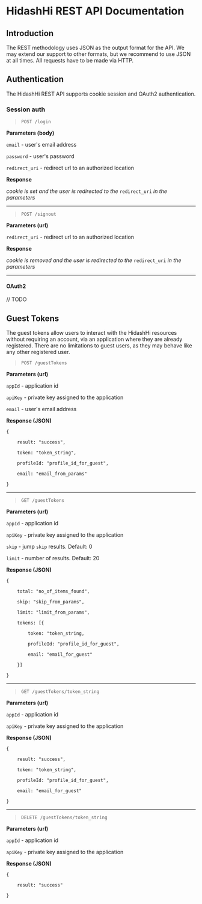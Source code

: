 # HidashHi REST API Documentation #

## Introduction ##

The REST methodology uses JSON as the output format for the API. We may extend our support to other formats, but we recommend to use JSON at all times. All requests have to be made via HTTP.

## Authentication ##

The HidashHi REST API supports cookie session and OAuth2 authentication.

### Session auth ####

> `POST /login`

**Parameters (body)**

`email` - user's email address

`password` - user's password

`redirect_uri` - redirect url to an authorized location

**Response**

*cookie is set and the user is redirected to the* `redirect_uri` *in the parameters*

----------

> `POST /signout`

**Parameters (url)**

`redirect_uri` - redirect url to an authorized location

**Response**

*cookie is removed and the user is redirected to the* `redirect_uri` *in the parameters*

----------

#### OAuth2 ####

// TODO

## Guest Tokens ##
The guest tokens allow users to interact with the HidashHi resources without requiring an account, via an application where they are already registered. There are no limitations to guest users, as they may behave like any other registered user.

> `POST /guestTokens`

**Parameters (url)**

`appId` - application id

`apiKey` - private key assigned to the application

`email` - user's email address

**Response (JSON)**

    {

        result: "success",

        token: "token_string",

        profileId: "profile_id_for_guest",

        email: "email_from_params"

    }

----------

> `GET /guestTokens`

**Parameters (url)**

`appId` - application id

`apiKey` - private key assigned to the application

`skip` - jump `skip` results. Default: 0

`limit` - number of results. Default: 20

**Response (JSON)**

    {

        total: "no_of_items_found",

        skip: "skip_from_params",

        limit: "limit_from_params",

        tokens: [{

            token: "token_string,

            profileId: "profile_id_for_guest",

            email: "email_for_guest"

        }]

    }

----------

> `GET /guestTokens/token_string`

**Parameters (url)**

`appId` - application id

`apiKey` - private key assigned to the application

**Response (JSON)**

    {

        result: "success",

        token: "token_string",

        profileId: "profile_id_for_guest",

        email: "email_for_guest"

    }

----------

> `DELETE /guestTokens/token_string`

**Parameters (url)**

`appId` - application id

`apiKey` - private key assigned to the application

**Response (JSON)**

    {

        result: "success"

    }

